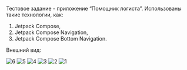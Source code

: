 Тестовое задание - приложение “Помощник логиста”. 
Использованы такие технологии, как: 
1. Jetpack Compose,
2. Jetpack Compose Navigation,
3. Jetpack Compose Bottom Navigation.

Внешний вид:

![6](https://github.com/Lobiofrom/Logistics/assets/124072945/d7b120dc-4a57-40f3-bfaf-8ef573ce7d86)
![5](https://github.com/Lobiofrom/Logistics/assets/124072945/1763eae9-dc73-43b8-b3cd-5dfa4ad6fbdd)
![4](https://github.com/Lobiofrom/Logistics/assets/124072945/f6d7aaa8-9fa1-42f4-a41a-606c5c22df61)
![3](https://github.com/Lobiofrom/Logistics/assets/124072945/ab8b8e92-131c-4ea9-a2e3-71a6750d3ad0)
![2](https://github.com/Lobiofrom/Logistics/assets/124072945/4268a942-c83a-44e9-a6ab-406d42d30030)
![1](https://github.com/Lobiofrom/Logistics/assets/124072945/f665af8f-c204-4621-ad7b-78c059d7a6c4)
